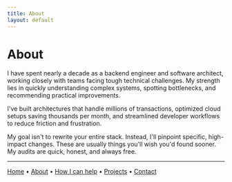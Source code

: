 ```yaml
---
title: About
layout: default
---
```


# About

I have spent nearly a decade as a backend engineer and software architect, working closely with teams facing tough technical challenges. My strength lies in quickly understanding complex systems, spotting bottlenecks, and recommending practical improvements.

I've built architectures that handle millions of transactions, optimized cloud setups saving thousands per month, and streamlined developer workflows to reduce friction and frustration.

My goal isn't to rewrite your entire stack. Instead, I'll pinpoint specific, high-impact changes. These are usually things you'll wish you'd found sooner. My audits are quick, honest, and always free.

---

[Home](/) • [About](/about.html) • [How I can help](/services.html) • [Projects](/projects.html) • [Contact](/contact.html)
